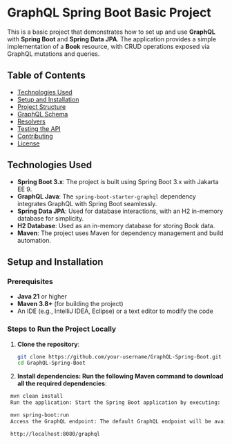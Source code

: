 # GraphQL Spring Boot Basic Project

This is a basic project that demonstrates how to set up and use **GraphQL** with **Spring Boot** and **Spring Data JPA**. The application provides a simple implementation of a **Book** resource, with CRUD operations exposed via GraphQL mutations and queries.

## Table of Contents

- [Technologies Used](#technologies-used)
- [Setup and Installation](#setup-and-installation)
- [Project Structure](#project-structure)
- [GraphQL Schema](#graphql-schema)
- [Resolvers](#resolvers)
- [Testing the API](#testing-the-api)
- [Contributing](#contributing)
- [License](#license)

## Technologies Used

- **Spring Boot 3.x**: The project is built using Spring Boot 3.x with Jakarta EE 9.
- **GraphQL Java**: The `spring-boot-starter-graphql` dependency integrates GraphQL with Spring Boot seamlessly.
- **Spring Data JPA**: Used for database interactions, with an H2 in-memory database for simplicity.
- **H2 Database**: Used as an in-memory database for storing Book data.
- **Maven**: The project uses Maven for dependency management and build automation.

## Setup and Installation

### Prerequisites

- **Java 21** or higher
- **Maven 3.8+** (for building the project)
- An IDE (e.g., IntelliJ IDEA, Eclipse) or a text editor to modify the code

### Steps to Run the Project Locally

1. **Clone the repository**:
   ```bash
   git clone https://github.com/your-username/GraphQL-Spring-Boot.git
   cd GraphQL-Spring-Boot

2. **Install dependencies: Run the following Maven command to download all the required dependencies**:

 ```bash
  mvn clean install
  Run the application: Start the Spring Boot application by executing:

  mvn spring-boot:run
  Access the GraphQL endpoint: The default GraphQL endpoint will be available at:

  http://localhost:8080/graphql
